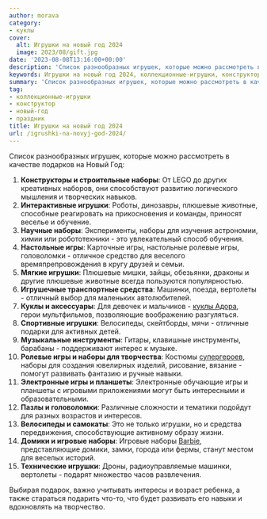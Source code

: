```yaml
---
author: morava
category:
- куклы
cover:
  alt: Игрушки на новый год 2024
  image: 2023/08/gift.jpg
date: '2023-08-08T13:16:00+00:00'
description: 'Список разнообразных игрушек, которые можно рассмотреть в качестве подарков на Новый Год: 1. Конструкторы и строительные наборы: От LEGO до других...'
keywords: Игрушки на новый год 2024, коллекционные-игрушки, конструктор, новый-год, праздник, наборы, игры, игрушки, плюшевые, животные, это, настольные, ролевые, головоломки, средства, машинки, вертолеты, куклы, велосипеды, инструменты
summary: 'Список разнообразных игрушек, которые можно рассмотреть в качестве подарков на Новый Год: 1. Конструкторы и строительные наборы: От LEGO до других...'
tag:
- коллекционные-игрушки
- конструктор
- новый-год
- праздник
title: Игрушки на новый год 2024
url: /igrushki-na-novyj-god-2024/
---
```


Список разнообразных игрушек, которые можно рассмотреть в качестве подарков на Новый Год:

1. **Конструкторы и строительные наборы**: От LEGO до других креативных наборов, они способствуют развитию логического мышления и творческих навыков.
1. **Интерактивные игрушки**: Роботы, динозавры, плюшевые животные, способные реагировать на прикосновения и команды, приносят веселье и обучение.
1. **Научные наборы**: Эксперименты, наборы для изучения астрономии, химии или робототехники \- это увлекательный способ обучения.
1. **Настольные игры**: Карточные игры, настольные ролевые игры, головоломки \- отличное средство для веселого времяпрепровождения в кругу друзей и семьи.
1. **Мягкие игрушки**: Плюшевые мишки, зайцы, обезьянки, драконы и другие плюшевые животные всегда пользуются популярностью.
1. **Игрушечные транспортные средства**: Машинки, поезда, вертолеты \- отличный выбор для маленьких автолюбителей.
1. **Куклы и аксессуары**: Для девочек и мальчиков \- [куклы Адора](https://www.adora.ru/kukla-adora/573/), герои мультфильмов, позволяющие воображению разгуляться.
1. **Спортивные игрушки**: Велосипеды, скейтборды, мячи \- отличные подарки для активных детей.
1. **Музыкальные инструменты**: Гитары, клавишные инструменты, барабаны \- поддерживают интерес к музыке.
1. **Ролевые игры и наборы для творчества**: Костюмы [супергероев](https://www.adora.ru/igrushki-ledi-bag/637/), наборы для создания ювелирных изделий, рисование, вязание \- помогут развивать фантазию и ручные навыки.
1. **Электронные игры и планшеты**: Электронные обучающие игры и планшеты с игровыми приложениями могут быть интересными и образовательными.
1. **Пазлы и головоломки**: Различные сложности и тематики подойдут для разных возрастов и интересов.
1. **Велосипеды и самокаты**: Это не только игрушки, но и средства передвижения, способствующие активному образу жизни.
1. **Домики и игровые наборы**: Игровые наборы [Barbie](https://www.adora.ru/igrushki-barbi/340/), представляющие домики, замки, города или фермы, станут местом для веселых историй.
1. **Технические игрушки**: Дроны, радиоуправляемые машинки, вертолеты \- подарят множество часов развлечения.

Выбирая подарок, важно учитывать интересы и возраст ребенка, а также стараться подарить что-то, что будет развивать его навыки и вдохновлять на творчество.